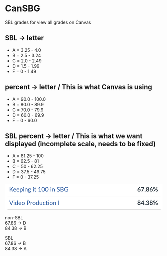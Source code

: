 # CanSBG
SBL grades for view all grades on Canvas

## SBL -> letter
- A  =  3.25  -  4.0
- B  =  2.5   -  3.24
- C  =  2.0   -  2.49
- D  =  1.5   -  1.99
- F  =  0     -  1.49

## percent -> letter / This is what Canvas is using
- A  =  90.0  -  100.0
- B  =  80.0  -  89.9
- C  =  70.0  -  79.9
- D  =  60.0  -  69.9
- F  =  0     -  60.0

## SBL percent -> letter / This is what we want displayed (incomplete scale, needs to be fixed)
- A  =  81.25 -  100
- B  =  62.5  -  81
- C  =  50    -  62.25
- D  =  37.5  -  49.75
- F  =  0     -  37.25

![example](examples/example.png)

non-SBL  
67.86 -> D  
84.38 -> B

SBL  
67.86 -> B  
84.38 -> A
